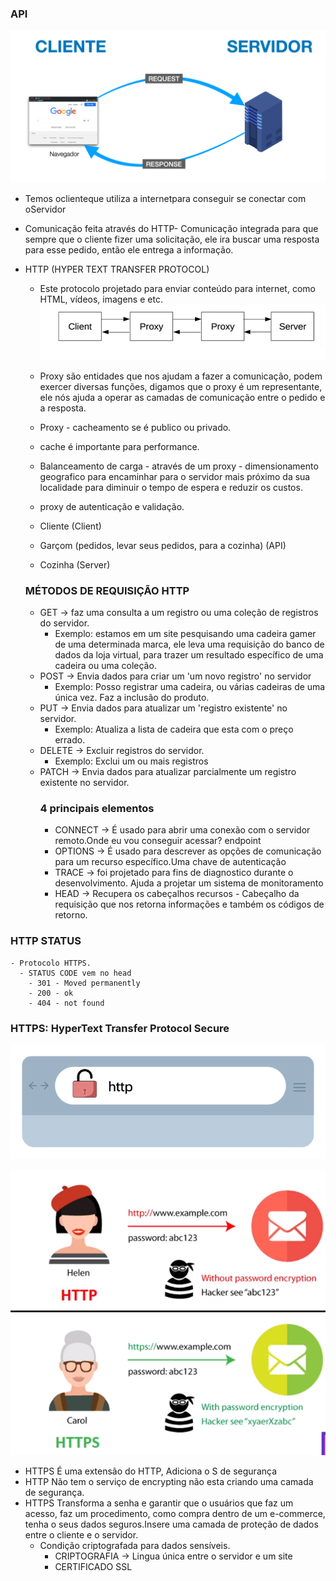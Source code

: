 ### API

![API CLIENT AND SERVER](/src/images/api.png)
- Temos o<bold>cliente</bold>que utiliza a <bold>internet</bold>para conseguir se conectar com o<bold>Servidor</bold>
- Comunicação feita através do HTTP- Comunicação integrada para que sempre que o cliente fizer uma solicitação, ele ira buscar
uma resposta para esse pedido, então ele entrega a informação.

- HTTP (HYPER TEXT TRANSFER PROTOCOL)
  - Este protocolo projetado para enviar conteúdo para internet, como HTML, vídeos, imagens e etc.
  ![CLIENT PROXY](/src/images/proxy.png)

  - Proxy são entidades que nos ajudam a fazer a comunicação, podem exercer diversas funções, digamos
  que o proxy é um representante, ele nós ajuda a operar as camadas de comunicação entre o pedido e a resposta.
  - Proxy - cacheamento se é publico ou privado.
  - cache é importante para performance.
  - Balanceamento de carga - através de um proxy - dimensionamento geografico para encaminhar para o servidor mais próximo da sua localidade para diminuir o tempo de espera e reduzir os custos.
  - proxy de autenticação e validação.
  - Cliente (Client)
  - Garçom (pedidos, levar seus pedidos, para a cozinha) (API)
  - Cozinha (Server)

  ### MÉTODOS DE REQUISIÇÃO HTTP
  - GET -> faz uma consulta a um registro ou uma coleção de registros do servidor.
    - Exemplo: estamos em um site pesquisando uma cadeira gamer de uma determinada marca, ele leva uma requisição do banco de dados da loja virtual, para trazer um resultado específico de uma cadeira ou uma coleção.
  - POST -> Envia dados para criar um 'um novo registro' no servidor
    - Exemplo: Posso registrar uma cadeira, ou várias cadeiras de uma única vez. Faz a inclusão do produto.
  - PUT -> Envia dados para atualizar um 'registro existente' no servidor.
    - Exemplo: Atualiza a lista de cadeira que esta com o preço errado.
  - DELETE -> Excluir registros do servidor.
    - Exemplo: Exclui um ou mais registros
  - PATCH -> Envia dados para atualizar parcialmente um registro existente no servidor.
    ### 4 principais elementos
    - CONNECT -> É usado para abrir uma conexão com o servidor remoto.Onde eu vou conseguir acessar? endpoint
    - OPTIONS -> É usado para descrever as opções de comunicação para um recurso específico.Uma chave de autenticação
    - TRACE -> foi projetado para fins de diagnostico durante o desenvolvimento. Ajuda a projetar um sistema de monitoramento
    - HEAD -> Recupera os cabeçalhos recursos - Cabeçalho da requisição que nos retorna informações e também os códigos de retorno.

### HTTP STATUS
    - Protocolo HTTPS.
      - STATUS CODE vem no head
        - 301 - Moved permanently
        - 200 - ok
        - 404 - not found

### HTTPS: HyperText Transfer Protocol Secure
![http](/src/images/http.gif)

![http x https](/src/images/http_x_https.png)
- HTTPS É uma extensão do HTTP, Adiciona o S de segurança
 - HTTP Não tem o serviço de encrypting não esta criando uma camada de segurança.
 - HTTPS Transforma a senha e garantir que o usuários que faz um acesso, faz um procedimento, como compra dentro de um e-commerce, tenha o seus dados seguros.Insere uma camada de proteção de dados entre o cliente e o servidor.
    - Condição criptografada para dados sensíveis.
      - CRIPTOGRAFIA -> Lingua única entre o servidor e um site
      - CERTIFICADO SSL